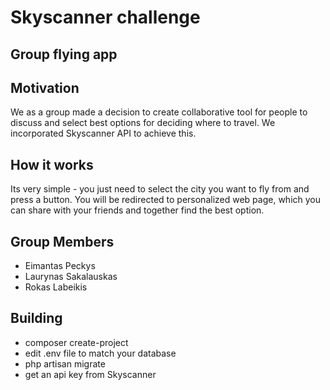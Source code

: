 # Skyscanner challenge
## Group flying app


## Motivation

We as a group made a decision to create collaborative tool for people to discuss and select
best options for deciding where to travel. We incorporated Skyscanner API to achieve this.

## How it works

Its very simple - you just need to select the city you want to fly from and press a button.
You will be redirected to personalized web page, which you can share with your friends and together
find the best option.

## Group Members
* Eimantas Peckys
* Laurynas Sakalauskas
* Rokas Labeikis

## Building
* composer create-project
* edit .env file to match your database
* php artisan migrate
* get an api key from Skyscanner